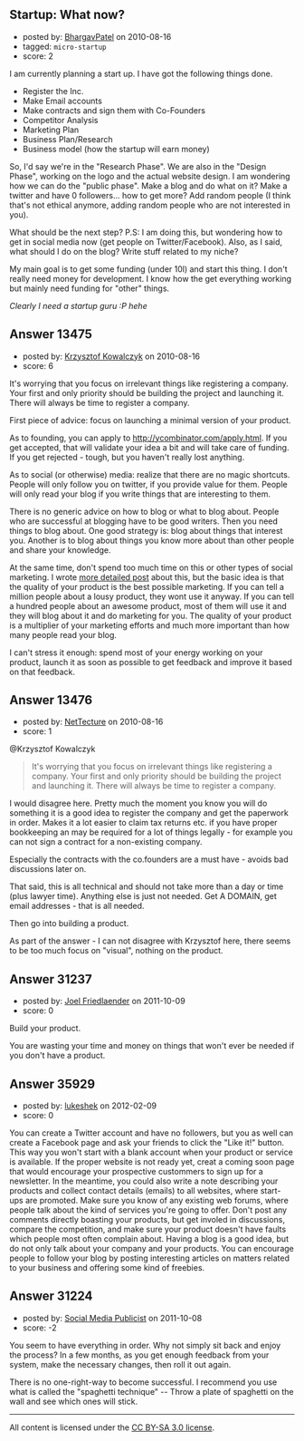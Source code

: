 ## Startup: What now?

- posted by: [BhargavPatel](https://stackexchange.com/users/-1/3998-bhargavpatel) on 2010-08-16
- tagged: `micro-startup`
- score: 2

I am currently planning a start up. I have got the following things done.

 - Register the Inc.
 - Make Email accounts
 - Make contracts and sign them with Co-Founders
 - Competitor Analysis
 - Marketing Plan
 - Business Plan/Research
 - Business model (how the startup will earn money)


So, I'd say we're in the "Research Phase". We are also in the "Design Phase", working on the logo and the actual website design. I am wondering how we can do the "public phase". Make a blog and do what on it? Make a twitter and have 0 followers... how to get more? Add random people (I think that's not ethical anymore, adding random people who are not interested in you). 

What should be the next step? P.S: I am doing this, but wondering how to get in social media now (get people on Twitter/Facebook). Also, as I said, what should I do on the blog? Write stuff related to my niche?

My main goal is to get some funding (under 10l) and start this thing. I don't really need money for development. I know how the get everything working but mainly need funding for "other" things.

*Clearly I need a startup guru :P hehe*




## Answer 13475

- posted by: [Krzysztof Kowalczyk](https://stackexchange.com/users/-1/3945-krzysztof-kowalczyk) on 2010-08-16
- score: 6

<p>It's worrying that you focus on irrelevant things like registering a company. Your first and only priority should be building the project and launching it. There will always be time to register a company.</p>

<p>First piece of advice: focus on launching a minimal version of your product.</p>

<p>As to founding, you can apply to <a href="http://ycombinator.com/apply.html" rel="nofollow">http://ycombinator.com/apply.html</a>. If you get accepted, that will validate your idea a bit and will take care of funding. If you get rejected - tough, but you haven't really lost anything.</p>

<p>As to social (or otherwise) media: realize that there are no magic shortcuts. People will only follow you on twitter, if you provide value for them. People will only read your blog if you write things that are interesting to them.</p>

<p>There is no generic advice on how to blog or what to blog about. People who are successful at blogging have to be good writers. Then you need things to blog about. One good strategy is: blog about things that interest you. Another is to blog about things you know more about than other people and share your knowledge.</p>

<p>At the same time, don't spend too much time on this or other types of social marketing. I wrote <a href="http://blog.kowalczyk.info/article/SEO-is-harder-than-you-think.html" rel="nofollow">more detailed post</a> about this, but the basic idea is that the quality of your product is the best possible marketing. If you can tell a million people about a lousy product, they wont use it anyway. If you can tell a hundred people about an awesome product, most of them will use it and they will blog about it and do marketing for you. The quality of your product is a multiplier of your marketing efforts and much more important than how many people read your blog.</p>

<p>I can't stress it enough: spend most of your energy working on your product, launch it as 
soon as possible to get feedback and improve it based on that feedback.</p>



## Answer 13476

- posted by: [NetTecture](https://stackexchange.com/users/-1/3350-nettecture) on 2010-08-16
- score: 1

@Krzysztof Kowalczyk

> It's worrying that you focus on
> irrelevant things like registering a
> company. Your first and only priority
> should be building the project and
> launching it. There will always be
> time to register a company.

I would disagree here. Pretty much the moment you know you will do something it is a good idea to register the company and get the paperwork in order. Makes it a lot easier to claim tax returns etc. if you have proper bookkeeping an may be required for a lot of things legally - for example you can not sign a contract for a non-existing company.

Especially the contracts with the co.founders are a must have - avoids bad discussions later on.

That said, this is all technical and should not take more than a day or time (plus lawyer time). Anything else is just not needed. Get A DOMAIN, get email addresses - that is all needed.

Then go into building a product. 

As part of the answer - I can not disagree with Krzysztof here, there seems to be too much focus on "visual", nothing on the product.


## Answer 31237

- posted by: [Joel Friedlaender](https://stackexchange.com/users/-1/5543-joel-friedlaender) on 2011-10-09
- score: 0

Build your product. 

You are wasting your time and money on things that won't ever be needed if you don't have a product.


## Answer 35929

- posted by: [lukeshek](https://stackexchange.com/users/-1/16193-lukeshek) on 2012-02-09
- score: 0

You can create a Twitter account and have no followers, but you as well can create a Facebook page and ask your friends to click the "Like it!" button. This way you won't start with a blank account when your product or service is available. If the proper website is not ready yet, creat a coming soon page that would encourage your prospective custommers to sign up for a newsletter. In the meantime, you could also write a note describing your products and collect contact details (emails) to all websites, where start-ups are promoted. Make sure you know of any existing web forums, where people talk about the kind of services you're going to offer. Don't post any comments directly boasting your products, but get involed in discussions, compare the competition, and make sure your product doesn't have faults which people most often complain about. Having a blog is a good idea, but do not only talk about your company and your products. You can encourage people to follow your blog by posting interesting articles on matters related to your business and offering some kind of freebies.


## Answer 31224

- posted by: [Social Media Publicist](https://stackexchange.com/users/-1/13750-social-media-publicist) on 2011-10-08
- score: -2

You seem to have everything in order. Why not simply sit back and enjoy the process? In a few months, as you get enough feedback from your system, make the necessary changes, then roll it out again.

There is no one-right-way to become successful. I recommend you use what is called the "spaghetti technique" -- Throw a plate of spaghetti on the wall and see which ones will stick.



---

All content is licensed under the [CC BY-SA 3.0 license](https://creativecommons.org/licenses/by-sa/3.0/).
